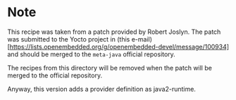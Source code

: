 # Note

This recipe was taken from a patch provided by Robert Joslyn. The patch was submitted to the Yocto project in (this e-mail)[https://lists.openembedded.org/g/openembedded-devel/message/100934] and should be merged to the `meta-java` official repository.

The recipes from this directory will be removed when the patch will be merged to the official repository.

Anyway, this version adds a provider definition as java2-runtime.

